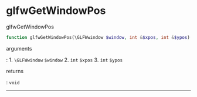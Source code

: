 # glfwGetWindowPos
glfwGetWindowPos

```php
function glfwGetWindowPos(\GLFWwindow $window, int &$xpos, int &$ypos) : void
```

arguments

:    1. `\GLFWwindow` `$window` 
    2. `int` `$xpos` 
    3. `int` `$ypos` 

returns

:    `void` 

---
     